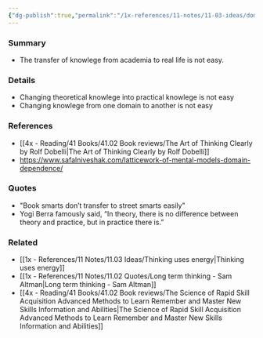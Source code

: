 ```yaml
---
{"dg-publish":true,"permalink":"/1x-references/11-notes/11-03-ideas/domain-dependence/","title":"Domain dependence","created":"2022-12-28T21:58:24.000+03:00","updated":"2024-02-14T20:18:33.416+03:00"}
---
```



### Summary
- The transfer of knowlege from academia to real life is not easy.

### Details
- Changing theoretical knowlege into practical knowlege is not easy
- Changing knowlege from one domain to another is not easy

### References
- [[4x - Reading/41 Books/41.02 Book reviews/The Art of Thinking Clearly by Rolf Dobelli\|The Art of Thinking Clearly by Rolf Dobelli]]
- https://www.safalniveshak.com/latticework-of-mental-models-domain-dependence/

### Quotes
-  "Book smarts don’t transfer to street smarts easily"
- Yogi Berra famously said, “In theory, there is no difference between theory and practice, but in practice there is.”

### Related
- [[1x - References/11 Notes/11.03 Ideas/Thinking uses energy\|Thinking uses energy]]
- [[1x - References/11 Notes/11.02 Quotes/Long term thinking - Sam Altman\|Long term thinking - Sam Altman]]
- [[4x - Reading/41 Books/41.02 Book reviews/The Science of Rapid Skill Acquisition Advanced Methods to Learn Remember and Master New Skills Information and Abilities\|The Science of Rapid Skill Acquisition Advanced Methods to Learn Remember and Master New Skills Information and Abilities]]